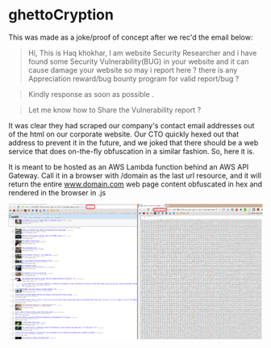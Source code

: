# ghettoCryption

This was made as a joke/proof of concept after we rec'd the email below:

> Hi, This is Haq khokhar, I am website Security Researcher and i have found some Security Vulnerability(BUG) in your website and it can cause damage your website  so may i report here ? there is any Appreciation reward/bug bounty program for valid report/bug ?

> Kindly response as soon as possible .

> Let me know how to Share the Vulnerability report ?

It was clear they had scraped our company's contact email addresses out of the html on our corporate website.  Our CTO quickly hexed out that address to prevent it in the future, and we joked that there should be a web service that does on-the-fly obfuscation in a similar fashion.  So, here it is.

It is meant to be hosted as an AWS Lambda function behind an AWS API Gateway.  Call it in a browser with /domain as the last url resource, and it will return the entire www.domain.com web page content obfuscated in hex and rendered in the browser in .js  

![fdsafdsa][logo]

[logo]: https://raw.githubusercontent.com/ezeeetm/ghettoCryption/master/image.png "fdsafdsa"
